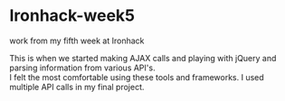 # Ironhack-week5
work from my fifth week at Ironhack

This is when we started making AJAX calls and playing with jQuery and parsing information from various API's.  
I felt the most comfortable using these tools and frameworks.  I used multiple API calls in my final project.
